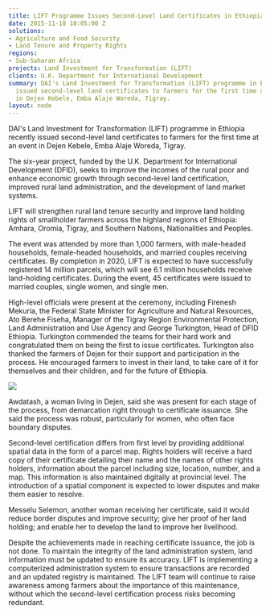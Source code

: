 ```yaml
---
title: LIFT Programme Issues Second-Level Land Certificates in Ethiopia
date: 2015-11-18 18:05:00 Z
solutions:
- Agriculture and Food Security
- Land Tenure and Property Rights
regions:
- Sub-Saharan Africa
projects: Land Investment for Transformation (LIFT)
clients: U.K. Department for International Development
summary: DAI's Land Investment for Transformation (LIFT) programme in Ethiopia recently
  issued second-level land certificates to farmers for the first time at an event
  in Dejen Kebele, Emba Alaje Woreda, Tigray.
layout: node
---
```


DAI's Land Investment for Transformation (LIFT) programme in Ethiopia recently issued second-level land certificates to farmers for the first time at an event in Dejen Kebele, Emba Alaje Woreda, Tigray.

The six-year project, funded by the U.K. Department for International Development (DFID), seeks to improve the incomes of the rural poor and enhance economic growth through second-level land certification, improved rural land administration, and the development of land market systems.

LIFT will strengthen rural land tenure security and improve land holding rights of smallholder farmers across the highland regions of Ethiopia: Amhara, Oromia, Tigray, and Southern Nations, Nationalities and Peoples.

The event was attended by more than 1,000 farmers, with male-headed households, female-headed households, and married couples receiving certificates. By completion in 2020, LIFT is expected to have successfully registered 14 million parcels, which will see 6.1 million households receive land-holding certificates. During the event, 45 certificates were issued to married couples, single women, and single men.

High-level officials were present at the ceremony, including Firenesh Mekuria, the Federal State Minister for Agriculture and Natural Resources, Ato Berehe Fiseha, Manager of the Tigray Region Environmental Protection, Land Administration and Use Agency and George Turkington, Head of DFID Ethiopia. Turkington commended the teams for their hard work and congratulated them on being the first to issue certificates. Turkington also thanked the farmers of Dejen for their support and participation in the process. He encouraged farmers to invest in their land, to take care of it for themselves and their children, and for the future of Ethiopia.

![][2]

Awdatash, a woman living in Dejen, said she was present for each stage of the process, from demarcation right through to certificate issuance. She said the process was robust, particularly for women, who often face boundary disputes.

Second-level certification differs from first level by providing additional spatial data in the form of a parcel map. Rights holders will receive a hard copy of their certificate detailing their name and the names of other rights holders, information about the parcel including size, location, number, and a map. This information is also maintained digitally at provincial level. The introduction of a spatial component is expected to lower disputes and make them easier to resolve.

Messelu Selemon, another woman receiving her certificate, said it would reduce border disputes and improve security; give her proof of her land holding; and enable her to develop the land to improve her livelihood.

Despite the achievements made in reaching certificate issuance, the job is not done. To maintain the integrity of the land administration system, land information must be updated to ensure its accuracy. LIFT is implementing a computerized administration system to ensure transactions are recorded and an updated registry is maintained. The LIFT team will continue to raise awareness among farmers about the importance of this maintenance, without which the second-level certification process risks becoming redundant.

[2]: https://assetify-dai.com/news/LIFT%20news.jpg